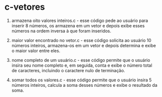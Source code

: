 # c-vetores

1) armazena oito valores inteiros.c -  esse código pede ao usuário para inserir 8 números, os armazena em um vetor e depois exibe esses números na ordem inversa à que foram inseridos.

2) maior valor encontrado no vetor.c -  esse código solicita ao usuário 10 números inteiros, armazena-os em um vetor e depois determina e exibe o maior valor entre eles.

3) nome completo de um usuário.c - esse código permite que o usuário insira seu nome completo e, em seguida, conta e exibe o número total de caracteres, incluindo o caractere nulo de terminação.

4) somar todos os valores.c - esse código permite que o usuário insira 5 números inteiros, calcula a soma desses números e exibe o resultado da soma.





